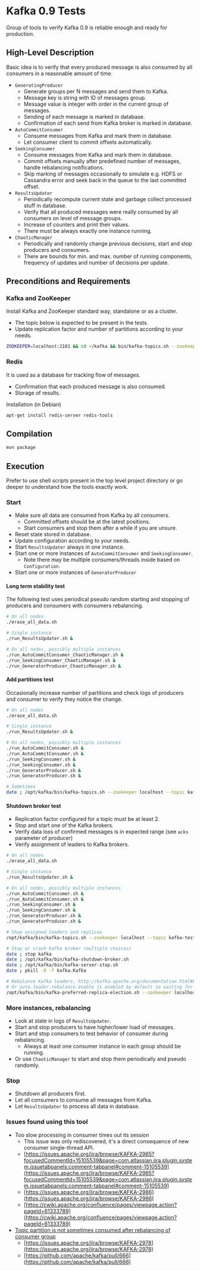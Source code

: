 Kafka 0.9 Tests
===============

Group of tools to verify Kafka 0.9 is reliable enough and ready for production.


High-Level Description
----------------------

Basic idea is to verify that every produced message is also consumed by all consumers in a reasonable amount of time.

- `GeneratingProducer`
    - Generate groups per N messages and send them to Kafka.
    - Message key is string with ID of messages group.
    - Message value is integer with order in the current group of messages.
    - Sending of each message is marked in database.
    - Confirmation of each send from Kafka broker is marked in database.
- `AutoCommitConsumer`
    - Consume messages from Kafka and mark them in database.
    - Let consumer client to commit offsets automatically.
- `SeekingConsumer`
    - Consume messages from Kafka and mark them in database.
    - Commit offsets manually after predefined number of messages, handle rebalancing notifications.
    - Skip marking of messages occasionally to simulate e.g. HDFS or Cassandra error and seek back in the queue to the last committed offset.
- `ResultsUpdater`
    - Periodically recompute current state and garbage collect processed stuff in database.
    - Verify that all produced messages were really consumed by all consumers on level of message groups.
    - Increase of counters and print their values.
    - There must be always exactly one instance running.
- `ChaoticManager`
    - Periodically and randomly change previous decisions, start and stop producers and consumers.
    - There are bounds for min. and max. number of running components, frequency of updates and number of decisions per update.


Preconditions and Requirements
------------------------------

### Kafka and ZooKeeper

Install Kafka and ZooKeeper standard way, standalone or as a cluster.

- The topic below is expected to be present in the tests.
- Update replication factor and number of partitions according to your needs.

````sh
ZOOKEEPER=localhost:2181 && cd ~/kafka && bin/kafka-topics.sh --zookeeper $ZOOKEEPER --create --replication-factor 2 --partitions 9 --topic kafka-test
````


### Redis

It is used as a database for tracking flow of messages.

- Confirmation that each produced message is also consumed.
- Storage of results.

Installation (in Debian)

````sh
apt-get install redis-server redis-tools
````


Compilation
-----------

````sh
mvn package
````


Execution
---------

Prefer to use shell scripts present in the top level project directory or go deeper to understand how the tools exactly work.

### Start

- Make sure all data are consumed from Kafka by all consumers.
    - Committed offsets should be at the latest positions.
    - Start consumers and stop them after a while if you are unsure.
- Reset state stored in database.
- Update configuration according to your needs.
- Start `ResultsUpdater` always in one instance.
- Start one or more instances of `AutoCommitConsumer` and `SeekingConsumer`.
    - Note there may be multiple consumers/threads inside based on `Configuration`.
- Start one or more instances of `GeneratorProducer`


#### Long term stability test

The following test uses periodical pseudo random starting and stopping of producers and consumers with consumers rebalancing.

````sh
# On all nodes
./erase_all_data.sh
````

````sh
# Single instance
./run_ResultsUpdater.sh &
````

````sh
# On all nodes, possibly multiple instances
./run_AutoCommitConsumer_ChaoticManager.sh &
./run_SeekingConsumer_ChaoticManager.sh &
./run_GeneratorProducer_ChaoticManager.sh &
````

#### Add partitions test

Occasionally increase number of partitions and check logs of producers and consumer to verify they notice the change.

````sh
# On all nodes
./erase_all_data.sh
````

````sh
# Single instance
./run_ResultsUpdater.sh &
````

````sh
# On all nodes, possibly multiple instances
./run_AutoCommitConsumer.sh &
./run_AutoCommitConsumer.sh &
./run_SeekingConsumer.sh &
./run_SeekingConsumer.sh &
./run_GeneratorProducer.sh &
./run_GeneratorProducer.sh &
````

````sh
# Sometimes
date ; /opt/kafka/bin/kafka-topics.sh --zookeeper localhost --topic kafka-test --alter --partitions 42
````


#### Shutdown broker test

- Replication factor configured for a topic must be at least 2.
- Stop and start one of the Kafka brokers.
- Verify data loss of confirmed messages is in expected range (see `acks` parameter of producer)
- Verify assignment of leaders to Kafka brokers.

````sh
# On all nodes
./erase_all_data.sh
````

````sh
# Single instance
./run_ResultsUpdater.sh &
````

````sh
# On all nodes, possibly multiple instances
./run_AutoCommitConsumer.sh &
./run_AutoCommitConsumer.sh &
./run_SeekingConsumer.sh &
./run_SeekingConsumer.sh &
./run_GeneratorProducer.sh &
./run_GeneratorProducer.sh &
````

````sh
# Show assigned leaders and replicas
/opt/kafka/bin/kafka-topics.sh --zookeeper localhost --topic kafka-test --describe
````

````sh
# Stop or crash Kafka broker (multiple choices)
date ; stop kafka
date ; /opt/kafka/bin/kafka-shutdown-broker.sh
date ; /opt/kafka/bin/kafka-server-stop.sh
date ; pkill -9 -f kafka.Kafka
````

````sh
# Rebalance Kafka leaders, http://kafka.apache.org/documentation.html#basic_ops_leader_balancing
# Or auto.leader.rebalance.enable is enabled by default so waiting for a while should be enough
/opt/kafka/bin/kafka-preferred-replica-election.sh --zookeeper localhost
````


### More instances, rebalancing

- Look at state in logs of `ResultsUpdater`.
- Start and stop producers to have higher/lower load of messages.
- Start and stop consumers to test behavior of consumer during rebalancing.
    - Always at least one consumer instance in each group should be running.
- Or use `ChaoticManager` to start and stop them periodically and pseudo randomly.


### Stop

- Shutdown all producers first.
- Let all consumers to consume all messages from Kafka.
- Let `ResultsUpdater` to process all data in database.


### Issues found using this tool

- Too slow processing in consumer times out its session
    - This issue was only rediscovered, it's a direct consequence of new consumer single-thread API.
    - [https://issues.apache.org/jira/browse/KAFKA-2985?focusedCommentId=15105539&page=com.atlassian.jira.plugin.system.issuetabpanels:comment-tabpanel#comment-15105539](https://issues.apache.org/jira/browse/KAFKA-2985?focusedCommentId=15105539&page=com.atlassian.jira.plugin.system.issuetabpanels:comment-tabpanel#comment-15105539)
    - [https://issues.apache.org/jira/browse/KAFKA-2986](https://issues.apache.org/jira/browse/KAFKA-2986)
    - [https://cwiki.apache.org/confluence/pages/viewpage.action?pageId=61333789](https://cwiki.apache.org/confluence/pages/viewpage.action?pageId=61333789)
- [Topic partition is not sometimes consumed after rebalancing of consumer group](https://github.com/avast/kafka-tests/tree/issue1/issues/1_rebalancing)
    - [https://issues.apache.org/jira/browse/KAFKA-2978](https://issues.apache.org/jira/browse/KAFKA-2978)
    - [https://github.com/apache/kafka/pull/666](https://github.com/apache/kafka/pull/666)
